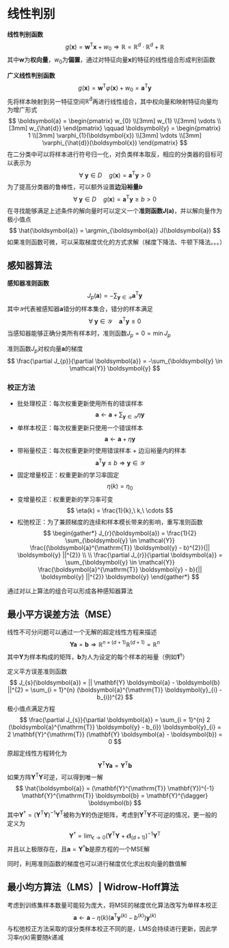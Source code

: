 # 线性判别

**线性判别函数**
$$
g(\boldsymbol{x}) = \boldsymbol{w}^{\mathrm{T}} \boldsymbol{x} + w_{0} \Rightarrow \mathbb{R} = \mathbb{R}^{d} \cdot \mathbb{R}^{d} + \mathbb{R}
$$
其中$\boldsymbol{w}$为**权向量**，$w_{0}$为**偏置**，通过对特征向量$\boldsymbol{x}$的特征的线性组合形成判别函数

**广义线性判别函数**
$$
g(\boldsymbol{x}) = \boldsymbol{w}^{\mathrm{T}} \varphi(\boldsymbol{x}) + w_{0} = \boldsymbol{a}^{\mathrm{T}} \boldsymbol{y}
$$
先将样本映射到另一特征空间$\mathbb{R}^{\hat{d}}$再进行线性组合，其中权向量和映射特征向量均为增广形式
$$
\boldsymbol{a} = \begin{pmatrix}
    w_{0} \\[3mm]
    w_{1} \\[3mm]
    \vdots \\[3mm]
    w_{\hat{d}}
\end{pmatrix}
\qquad
\boldsymbol{y} = \begin{pmatrix}
    1 \\[3mm]
    \varphi_{1}(\boldsymbol{x}) \\[3mm]
    \vdots \\[3mm]
    \varphi_{\hat{d}}(\boldsymbol{x})
\end{pmatrix}
$$
在二分类中可以将样本进行符号归一化，对负类样本取反，相应的分类器的目标可以表示为
$$
\forall\ \boldsymbol{y} \in D \quad g(\boldsymbol{x}) = \boldsymbol{a}^{\mathrm{T}} \boldsymbol{y} > 0
$$
为了提高分类器的鲁棒性，可以额外设置**边沿裕量$b$**
$$
\forall\ \boldsymbol{y} \in D \quad g(\boldsymbol{x}) = \boldsymbol{a}^{\mathrm{T}} \boldsymbol{y} \ge b > 0
$$
在寻找能够满足上述条件的解向量时可以定义一个**准则函数$J(\boldsymbol{a})$**，并以解向量作为极小值点
$$
\hat{\boldsymbol{a}} = \argmin_{\boldsymbol{a}} J(\boldsymbol{a})
$$
如果准则函数可微，可以采取梯度优化的方式求解（梯度下降法、牛顿下降法。。。）

## 感知器算法
**感知器准则函数**
$$
J_{p}(\boldsymbol{a}) = -\sum_{\boldsymbol{y} \in \mathcal{Y}} \boldsymbol{a}^{\mathrm{T}} \boldsymbol{y}
$$
其中$\mathcal{Y}$代表被感知器$\boldsymbol{a}$错分的样本集合，错分的样本满足
$$
\forall\ \boldsymbol{y} \in \mathcal{Y} \quad \boldsymbol{a}^{\mathrm{T}} \boldsymbol{y} \le 0
$$
当感知器能够正确分类所有样本时，准则函数$J_{p} = 0 = \min J_{p}$

准则函数$J_{p}$对权向量$\boldsymbol{a}$的梯度
$$
\frac{\partial J_{p}}{\partial \boldsymbol{a}} = -\sum_{\boldsymbol{y} \in \mathcal{Y}} \boldsymbol{y}
$$

### 校正方法
* 批处理校正：每次权重更新使用所有的错误样本
$$
\boldsymbol{a} \leftarrow \boldsymbol{a} + \sum_{\boldsymbol{y} \in \mathcal{Y}} \eta \boldsymbol{y}
$$
* 单样本校正：每次权重更新只使用一个错误样本
$$
\boldsymbol{a} \leftarrow \boldsymbol{a} + \eta \boldsymbol{y}
$$
* 带裕量校正：每次权重更新时使用错误样本 + 边沿裕量内的样本
$$
\boldsymbol{a}^{\mathrm{T}} \boldsymbol{y} \le b \Rightarrow \boldsymbol{y} \in \mathcal{Y}
$$
* 固定增量校正：权重更新的学习率固定
$$
\eta(k) = \eta_{0}
$$
* 变增量校正：权重更新的学习率可变
$$
\eta(k) = \frac{1}{k},\ k,\ \cdots
$$
* 松弛校正：为了兼顾梯度的连续和样本模长带来的影响，重写准则函数
$$
\begin{gather*}
J_{r}(\boldsymbol{a}) = \frac{1}{2} \sum_{\boldsymbol{y} \in \mathcal{Y}} \frac{(\boldsymbol{a}^{\mathrm{T}} \boldsymbol{y} - b)^{2}}{|| \boldsymbol{y} ||^{2}} \\ \\
\frac{\partial J_{r}}{\partial \boldsymbol{a}} = \sum_{\boldsymbol{y} \in \mathcal{Y}} \frac{\boldsymbol{a}^{\mathrm{T}} \boldsymbol{y} - b}{|| \boldsymbol{y} ||^{2}} \boldsymbol{y}
\end{gather*}
$$

通过对以上算法的组合可以形成各种感知器算法

## 最小平方误差方法（MSE）
线性不可分问题可以通过一个无解的超定线性方程来描述
$$
\mathbf{Y} \boldsymbol{a} = \boldsymbol{b} \Rightarrow \mathbb{R}^{n \times (d + 1)} \mathbb{R}^{(d + 1)} = \mathbb{R}^{n}
$$
其中$\mathbf{Y}$为样本构成的矩阵，$\boldsymbol{b}$为人为设定的每个样本的裕量（例如$\mathbf{1}^{n}$）

定义平方误差准则函数
$$
J_{s}(\boldsymbol{a}) = || \mathbf{Y} \boldsymbol{a} - \boldsymbol{b} ||^{2} = \sum_{i = 1}^{n} (\boldsymbol{a}^{\mathrm{T}} \boldsymbol{y}_{i} - b_{i})^{2}
$$
极小值点满足方程
$$
\frac{\partial J_{s}}{\partial \boldsymbol{a}} = \sum_{i = 1}^{n} 2 (\boldsymbol{a}^{\mathrm{T}} \boldsymbol{y} - b_{i}) \boldsymbol{y}_{i} = 2 \mathbf{Y}^{\mathrm{T}} (\mathbf{Y} \boldsymbol{a} - \boldsymbol{b}) = 0
$$
原超定线性方程转化为
$$
\mathbf{Y}^{\mathrm{T}} \mathbf{Y} \boldsymbol{a} = \mathbf{Y}^{\mathrm{T}} \boldsymbol{b}
$$
如果方阵$\mathbf{Y}^{\mathrm{T}} \mathbf{Y}$可逆，可以得到唯一解
$$
\hat{\boldsymbol{a}} = (\mathbf{Y}^{\mathrm{T}} \mathbf{Y})^{-1} \mathbf{Y}^{\mathrm{T}} \boldsymbol{b} = \mathbf{Y}^{\dagger} \boldsymbol{b}
$$
其中$\mathbf{Y}^{\dagger} = (\mathbf{Y}^{\mathrm{T}} \mathbf{Y})^{-1} \mathbf{Y}^{\mathrm{T}}$被称为$\mathbf{Y}$的伪逆矩阵，考虑到$\mathbf{Y}^{\mathrm{T}} \mathbf{Y}$不可逆的情况，更一般的定义为
$$
\mathbf{Y}^{\dagger} = \lim_{\epsilon \to 0}(\mathbf{Y}^{\mathrm{T}} \mathbf{Y} + \epsilon \mathbf{I}_{(d + 1)})^{-1} \mathbf{Y}^{\mathrm{T}}
$$
并且以上极限存在，且$\boldsymbol{a} = \mathbf{Y}^{\dagger} \boldsymbol{b}$是原方程的一个$\mathrm{MSE}$解

同时，利用准则函数的梯度也可以进行梯度优化求出权向量的数值解

## 最小均方算法（LMS）| Widrow-Hoff算法
考虑到训练集样本数量可能较为庞大，将$\mathrm{MSE}$的梯度优化算法改写为单样本校正
$$
\boldsymbol{a} \leftarrow \boldsymbol{a} - \eta(k) (\boldsymbol{a}^{\mathrm{T}} \boldsymbol{y}^{(k)} - b^{(k)}) \boldsymbol{y}^{(k)}
$$
与松弛校正方法采取的误分类样本校正不同的是，$\mathrm{LMS}$会持续进行更新，因此学习率$\eta(k)$需要随$k$递减